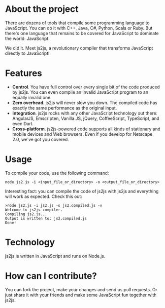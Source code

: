 About the project
=================
There are dozens of tools that compile some programming language to JavaScript. You can do it with C++, Java, C#, Python, Scala or Ruby. But there's one language that remains to be covered for JavaScript to dominate the world: JavaScript. 

We did it. Meet js2js, a revolutionary compiler that transforms JavaScript directly to JavaScript!

Features
========
* **Control**. You have full control over every single bit of the code produced by js2js. You can even compile an invalid JavaScript program to an equally invalid one.
* **Zero overhead**. js2js will never slow you down. The compiled code has exactly the same performance as the original input.
* **Integration**. js2js rocks with any other JavaScript technology out there: AngularJS, Emscripten, Vanilla JS, jQuery, CoffeeScript, TypeScript, and even Dart.
* **Cross-platform**. js2js-powered code supports all kinds of stationary and mobile devices and Web browsers. Even if you develop for Netscape 2.0, we've got you covered.

Usage
=====
To compile your code, use the following command:
```
node js2.js -i <input_file_or_directory> -o <output_file_or_directory>
```
Interesting fact: you can compile the code of js2js with js2js and everything will work as expected. Check this out:
```
>node js2.js -i js2.js -o js2.compiled.js -v
Welcome to js2js compiler.
Compiling js2.js...
Output is written to: js2.compiled.js
Done!
```

Technology
==========
js2js is written in JavaScript and runs on Node.js.

How can I contribute?
=====================
You can fork the project, make your changes and send us pull requests. Or just share it with your friends and make some JavaScript fun together with js2js.
